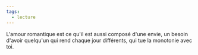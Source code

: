 ```yaml
---
tags:
  - lecture
---
```




L'amour romantique est ce qu'il est aussi composé d'une envie, un besoin d'avoir quelqu'un qui rend chaque jour différents, qui tue la monotonie avec toi.
